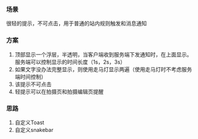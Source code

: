 ### 场景
很轻的提示，不可点击，用于普通的站内规则触发和消息通知

### 方案
1. 顶部显示一个浮层，半透明，当客户端收到服务端下发通知时，在上面显示。服务端可以控制显示的时间长度（1s，2s，3s）
2. 如果文字没办法完整显示，则使用走马灯显示两遍（使用走马灯时不考虑服务端时间控制）
3. 该提示不可点击
4. 轻提示可以在拍摄页和拍摄编辑页提醒

### 思路
1. 自定义Toast
2. 自定义snakebar